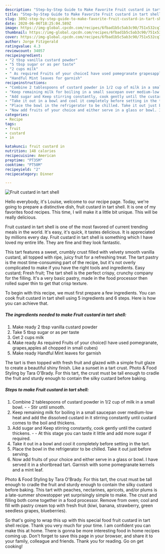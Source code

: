 ```yaml
---
description: "Step-by-Step Guide to Make Favorite Fruit custard in tart shell"
title: "Step-by-Step Guide to Make Favorite Fruit custard in tart shell"
slug: 3892-step-by-step-guide-to-make-favorite-fruit-custard-in-tart-shell
date: 2020-06-06T18:25:04.589Z
image: https://img-global.cpcdn.com/recipes/6fbad1b5c5ab3c90/751x532cq70/fruit-custard-in-tart-shell-recipe-main-photo.jpg
thumbnail: https://img-global.cpcdn.com/recipes/6fbad1b5c5ab3c90/751x532cq70/fruit-custard-in-tart-shell-recipe-main-photo.jpg
cover: https://img-global.cpcdn.com/recipes/6fbad1b5c5ab3c90/751x532cq70/fruit-custard-in-tart-shell-recipe-main-photo.jpg
author: Jorge Fitzgerald
ratingvalue: 4.3
reviewcount: 34057
recipeingredient:
- "2 tbsp vanilla custard powder"
- "5 tbsp sugar or as per taste"
- "2 cups milk"
- " As required Fruits of your choiceI have used pomegranate grapesapples all chopped in small cubes"
- "Handful Mint leaves for garnish"
recipeinstructions:
- "Combine 2 tablespoons of custard powder in 1/2 cup of milk in a small bowl.  Stir until smooth."
- "Keep remaining milk for boiling in a small saucepan over medium-low heat and add the dissolved custard in it stirring constantly until custard comes to the boil and thickens."
- "Add sugar and Keep stirring constantly, cook gently until the custard thickens.  At this stage you can taste it little and add more sugar if required."
- "Take it out in a bowl and cool it completely before setting in the tart."
- "Place the bowl in the refrigerator to be chilled. Take it out just before serving."
- "Now add fruits of your choice and either serve in a glass or bowl. I have served it in a shortbread tart. Garnish with some pomegranate kernels and a mint leaf."
categories:
- Recipe
tags:
- fruit
- custard
- in

katakunci: fruit custard in 
nutrition: 148 calories
recipecuisine: American
preptime: "PT35M"
cooktime: "PT50M"
recipeyield: "2"
recipecategory: Dinner

---
```



![Fruit custard in tart shell](https://img-global.cpcdn.com/recipes/6fbad1b5c5ab3c90/751x532cq70/fruit-custard-in-tart-shell-recipe-main-photo.jpg)

Hello everybody, it's Louise, welcome to our recipe page. Today, we're going to prepare a distinctive dish, fruit custard in tart shell. It is one of my favorites food recipes. This time, I will make it a little bit unique. This will be really delicious.

Fruit custard in tart shell is one of the most favored of current trending meals in the world. It's easy, it's quick, it tastes delicious. It is appreciated by millions every day. Fruit custard in tart shell is something which I have loved my entire life. They are fine and they look fantastic.

This tart features a sweet, crumbly crust filled with velvety smooth vanilla custard, all topped with ripe, juicy fruit for a refreshing treat. The tart pastry is the most time-consuming part of the recipe, but it&#39;s not overly complicated to make if you have the right tools and ingredients. Easy custard; Fresh fruit; The tart shell is the perfect crispy, crunchy company for the filling. It&#39;s a very basic pastry, made in the food processor then rolled super thin to get that crisp texture.


To begin with this recipe, we must first prepare a few ingredients. You can cook fruit custard in tart shell using 5 ingredients and 6 steps. Here is how you can achieve that.

<!--inarticleads1-->

##### The ingredients needed to make Fruit custard in tart shell:

1. Make ready 2 tbsp vanilla custard powder
1. Take 5 tbsp sugar or as per taste
1. Get 2 cups milk
1. Make ready  As required Fruits of your choice(I have used pomegranate, grapes,apples all chopped in small cubes)
1. Make ready Handful Mint leaves for garnish


The tart is then topped with fresh fruit and glazed with a simple fruit glaze to create a beautiful shiny finish. Like a sunset in a tart crust. Photo &amp; Food Styling by Tara O&#39;Brady. For this tart, the crust must be tall enough to cradle the fruit and sturdy enough to contain the silky custard before baking. 

<!--inarticleads2-->

##### Steps to make Fruit custard in tart shell:

1. Combine 2 tablespoons of custard powder in 1/2 cup of milk in a small bowl. -  - Stir until smooth.
1. Keep remaining milk for boiling in a small saucepan over medium-low heat and add the dissolved custard in it stirring constantly until custard comes to the boil and thickens.
1. Add sugar and Keep stirring constantly, cook gently until the custard thickens. -  - At this stage you can taste it little and add more sugar if required.
1. Take it out in a bowl and cool it completely before setting in the tart.
1. Place the bowl in the refrigerator to be chilled. Take it out just before serving.
1. Now add fruits of your choice and either serve in a glass or bowl. I have served it in a shortbread tart. Garnish with some pomegranate kernels and a mint leaf.


Photo &amp; Food Styling by Tara O&#39;Brady. For this tart, the crust must be tall enough to cradle the fruit and sturdy enough to contain the silky custard before baking. This tart with peaches, nectarines, apricots, and/or plums is a late-summer showstopper yet surprisingly simple to make. The crust and filling both come together in a food processor. Remove from oven; cool and fill with pastry cream top with fresh fruit (kiwi, banana, strawberry, green seedless grapes, blueberries). 

So that's going to wrap this up with this special food fruit custard in tart shell recipe. Thank you very much for your time. I am confident you can make this at home. There is gonna be more interesting food in home recipes coming up. Don't forget to save this page in your browser, and share it to your family, colleague and friends. Thank you for reading. Go on get cooking!
